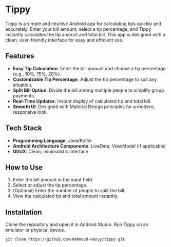 # Tippy

Tippy is a simple and intuitive Android app for calculating tips quickly and accurately. Enter your bill amount, select a tip percentage, and Tippy instantly calculates the tip amount and total bill. This app is designed with a clean, user-friendly interface for easy and efficient use.

## Features
- **Easy Tip Calculation**: Enter the bill amount and choose a tip percentage (e.g., 10%, 15%, 20%).
- **Customizable Tip Percentage**: Adjust the tip percentage to suit any situation.
- **Split Bill Option**: Divide the bill among multiple people to simplify group payments.
- **Real-Time Updates**: Instant display of calculated tip and total bill.
- **Smooth UI**: Designed with Material Design principles for a modern, responsive look.

## Tech Stack
- **Programming Language**: Java/Kotlin
- **Android Architecture Components**: LiveData, ViewModel (if applicable)
- **UI/UX**: Clean, minimalistic interface

## How to Use
1. Enter the bill amount in the input field.
2. Select or adjust the tip percentage.
3. (Optional) Enter the number of people to split the bill.
4. View the calculated tip and total amount instantly.

## Installation
Clone the repository and open it in Android Studio. Run Tippy on an emulator or physical device.

```bash
git clone https://github.com/Mahmoud-Hanyy/tippy.git
